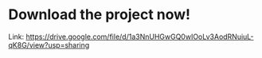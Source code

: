 # Download the project now!
Link: https://drive.google.com/file/d/1a3NnUHGwGQ0wIOoLv3AodRNuiuL-qK8G/view?usp=sharing
